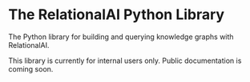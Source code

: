 # The RelationalAI Python Library

The Python library for building and querying knowledge graphs with RelationalAI.

This library is currently for internal users only. Public documentation is coming soon.
